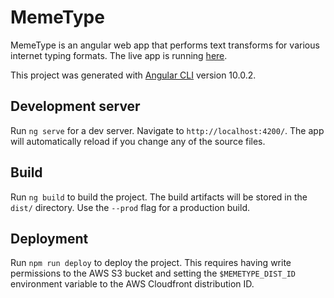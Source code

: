 # MemeType

MemeType is an angular web app that performs text transforms for various internet typing formats. The live app is running [here](https://memetype.brewinstallbuzzwords.com).

This project was generated with [Angular CLI](https://github.com/angular/angular-cli) version 10.0.2.

## Development server

Run `ng serve` for a dev server. Navigate to `http://localhost:4200/`. The app will automatically reload if you change any of the source files.

## Build

Run `ng build` to build the project. The build artifacts will be stored in the `dist/` directory. Use the `--prod` flag for a production build.

## Deployment

Run `npm run deploy` to deploy the project. This requires having write permissions to the AWS S3 bucket and setting the `$MEMETYPE_DIST_ID` environment variable to the AWS Cloudfront distribution ID.
